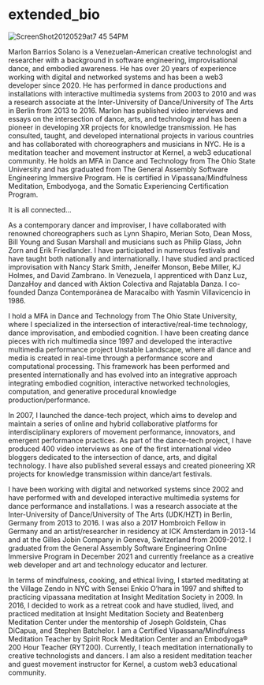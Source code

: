 # extended_bio

![ScreenShot20120529at7 45 54PM](https://user-images.githubusercontent.com/90220317/216784904-bd70387f-ad9b-45b8-8d64-7bc05c036437.png)


Marlon Barrios Solano is a Venezuelan-American creative technologist and researcher with a background in software engineering, improvisational dance, and embodied awareness. He has over 20 years of experience working with digital and networked systems and has been a web3 developer since 2020. He has performed in dance productions and installations with interactive multimedia systems from 2003 to 2010 and was a research associate at the Inter-University of Dance/University of The Arts in Berlin from 2013 to 2016. Marlon has published video interviews and essays on the intersection of dance, arts, and technology and has been a pioneer in developing XR projects for knowledge transmission. He has consulted, taught, and developed international projects in various countries and has collaborated with choreographers and musicians in NYC. He is a meditation teacher and movement instructor at Kernel, a web3 educational community. He holds an MFA in Dance and Technology from The Ohio State University and has graduated from The General Assembly Software Engineering Immersive Program. He is certified in Vipassana/Mindfulness Meditation, Embodyoga, and the Somatic Experiencing Certification Program.

It is all connected...

As a contemporary dancer and improviser, I have collaborated with renowned choreographers such as Lynn Shapiro, Merian Soto, Dean Moss, Bill Young and Susan Marshall and musicians such as Philip Glass, John Zorn and Erik Friedlander. I have participated in numerous festivals and have taught both nationally and internationally. I have studied and practiced improvisation with Nancy Stark Smith, Jeneifer Monson, Bebe Miller, KJ Holmes, and David Zambrano. In Venezuela, I apprenticed with Danz Luz, DanzaHoy and danced with Aktion Colectiva and Rajatabla Danza. I co-founded Danza Contemporánea de Maracaibo with Yasmin Villavicencio in 1986.

I hold a MFA in Dance and Technology from The Ohio State University, where I specialized in the intersection of interactive/real-time technology, dance improvisation, and embodied cognition. I have been creating dance pieces with rich multimedia since 1997 and developed the interactive multimedia performance project Unstable Landscape, where all dance and media is created in real-time through a performance score and computational processing. This framework has been performed and presented internationally and has evolved into an integrative approach integrating embodied cognition, interactive networked technologies, computation, and generative procedural knowledge production/performance.

In 2007, I launched the dance-tech project, which aims to develop and maintain a series of online and hybrid collaborative platforms for interdisciplinary explorers of movement performance, innovators, and emergent performance practices. As part of the dance-tech project, I have produced 400 video interviews as one of the first international video bloggers dedicated to the intersection of dance, arts, and digital technology. I have also published several essays and created pioneering XR projects for knowledge transmission within dance/art festivals.

I have been working with digital and networked systems since 2002 and have performed with and developed interactive multimedia systems for dance performance and installations. I was a research associate at the Inter-University of Dance/University of The Arts (UDK/HZT) in Berlin, Germany from 2013 to 2016. I was also a 2017 Hombroich Fellow in Germany and an artist/researcher in residency at ICK Amsterdam in 2013-14 and at the Gilles Jobin Company in Geneva, Switzerland from 2009-2012. I graduated from the General Assembly Software Engineering Online Immersive Program in December 2021 and currently freelance as a creative web developer and art and technology educator and lecturer.

In terms of mindfulness, cooking, and ethical living, I started meditating at the Village Zendo in NYC with Sensei Enkio O’hara in 1997 and shifted to practicing vipassana meditation at Insight Meditation Society in 2009. In 2016, I decided to work as a retreat cook and have studied, lived, and practiced meditation at Insight Meditation Society and Beatenberg Meditation Center under the mentorship of Joseph Goldstein, Chas DiCapua, and Stephen Batchelor. I am a Certified Vipassana/Mindfulness Meditation Teacher by Spirit Rock Meditation Center and an Embodyoga® 200 Hour Teacher (RYT200). Currently, I teach meditation internationally to creative technologists and dancers. I am also a resident meditation teacher and guest movement instructor for Kernel, a custom web3 educational community.
